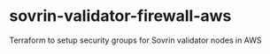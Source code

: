 # sovrin-validator-firewall-aws
Terraform to setup security groups for Sovrin validator nodes in AWS
